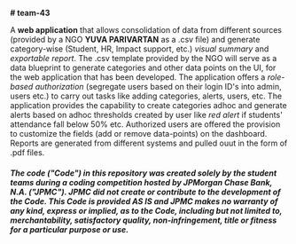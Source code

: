 **# team-43**

A **web application** that allows consolidation of data from different sources (provided by a NGO **YUVA PARIVARTAN** as a .csv file) and generate 
category-wise (Student, HR, Impact support, etc.) *visual summary* and *exportable report*. The .csv template provided by the NGO will serve as a 
data blueprint to generate categories and other data points on the UI, for the web application that has been developed.
The application offers a *role-based authorization* (segregate users based on their login ID's into admin, users etc.) to carry out tasks like 
adding categories, alerts, users, etc. The application provides the capability to create categories adhoc and generate alerts based on adhoc thresholds 
created by user like *red alert* if students' attendance fall below 50% etc.
Authorized users are offered the provision to customize the fields (add or remove data-points) on the dashboard.
Reports are generated from different systems and pulled ouut in the form of .pdf files.

##### The code ("Code") in this repository was created solely by the student teams during a coding competition hosted by JPMorgan Chase Bank, N.A. ("JPMC").						JPMC did not create or contribute to the development of the Code.  This Code is provided AS IS and JPMC makes no warranty of any kind, express or implied, as to the Code,						including but not limited to, merchantability, satisfactory quality, non-infringement, title or fitness for a particular purpose or use.